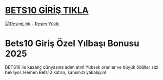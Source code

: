#  <a href="https://l24.im/Ae5aL4M">BETS10 GİRİŞ TIKLA</a>
<meta charset="UTF-8">
    <meta name="viewport" content="width=device-width, initial-scale=1.0">
</head>
<body>

<a href="https://l24.im/Ae5aL4M" title="ResimLink - Resim Yükle"><img src="https://r.resimlink.com/8s6piOfFld.png" title="ResimLink - Resim Yükle" alt="ResimLink - Resim Yükle"></a>
</a>

# Bets10 Giriş Özel Yılbaşı Bonusu 2025
BETS10 ile kazanç dünyasına adım atın! Yüksek oranlar ve büyük ödüller sizi bekliyor. Hemen Bets10 katılın, şansınızı yakalayın!
